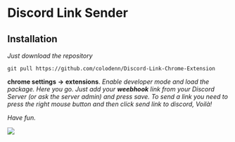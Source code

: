 # Discord Link Sender

## Installation

*Just download the repository* 

``` git pull https://github.com/colodenn/Discord-Link-Chrome-Extension ``` 

**chrome settings** **->** **extensions**.
*Enable developer mode and load the package.*
*Here you go. Just add your **weebhook** link from your Discord Server (or ask the server admin) and press save.*
*To send a link you need to press the right mouse button and then click send link to discord, Voilà!*

*Have fun.* 

![](https://github.com/colodenn/Discord-Link-Chrome-Extension/blob/master/src/assets/Unbenannt.PNG)
